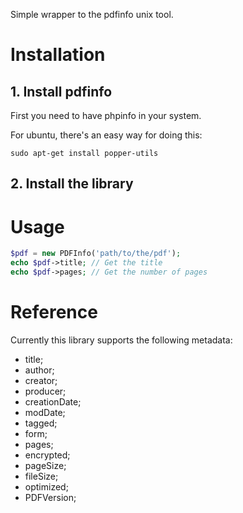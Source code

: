 Simple wrapper to the pdfinfo unix tool.

# Installation

## 1. Install pdfinfo

First you need to have phpinfo in your system.

For ubuntu, there's an easy way for doing this:
```
sudo apt-get install popper-utils
```

## 2. Install the library


# Usage

```php
$pdf = new PDFInfo('path/to/the/pdf');
echo $pdf->title; // Get the title
echo $pdf->pages; // Get the number of pages
```

# Reference

Currently this library supports the following metadata:

* title;
* author;
* creator;
* producer;
* creationDate;
* modDate;
* tagged;
* form;
* pages;
* encrypted;
* pageSize;
* fileSize;
* optimized;
* PDFVersion;
